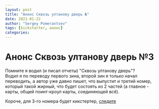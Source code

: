 ```yaml
---
layout: post
title: "Анонс Сквозь ултанову дверь №"
date: 2021-01-22
author: "Sergey Pomerantsev"
tags: [kickstarter, анонс]
categories:
---
```


# Анонс Сквозь ултанову дверь №3

Помните я водил (и писал отчеты) "Сквозь ултанову дверь"?  
Водил я по переводу первого зина, второй зин я только начал переводить, а автор уже давно пишет, что выпустит и третий номер, который такой жирный, что будет состоять из 2 частей (а главное - карты, общей поинт-кроул карты, соединяющей всё).

Короче, для 3-го номера будет кикстертер, [следите](https://www.kickstarter.com/projects/through-ultans-door/through-ultans-door)

